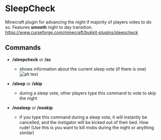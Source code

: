 # SleepCheck
Minecraft plugin for advancing the night if majority of players votes to do so. Features **smooth** night to day transition.
https://www.curseforge.com/minecraft/bukkit-plugins/sleepcheck
## Commands
- **/sleepcheck** or **/sc**
  - shows information about the current sleep vote (if there is one)
  ![alt text][sleepcheck]

- **/sleep** or **/skip**
  - during a sleep vote, other players type this command to vote to skip the night
  
- **/nosleep** or **/noskip**
  - if you type this command during a sleep vote, it will instantly be cancelled, and the instigator will be kicked out of their bed. How rude! (Use this is you want to kill mobs during the night or anything similar)
  
  
  
  
  
  
  
  
[sleepcheck]: http://readycheck.net/github/hostedAssets/sleepcheck.png "SleepCheck Image"
